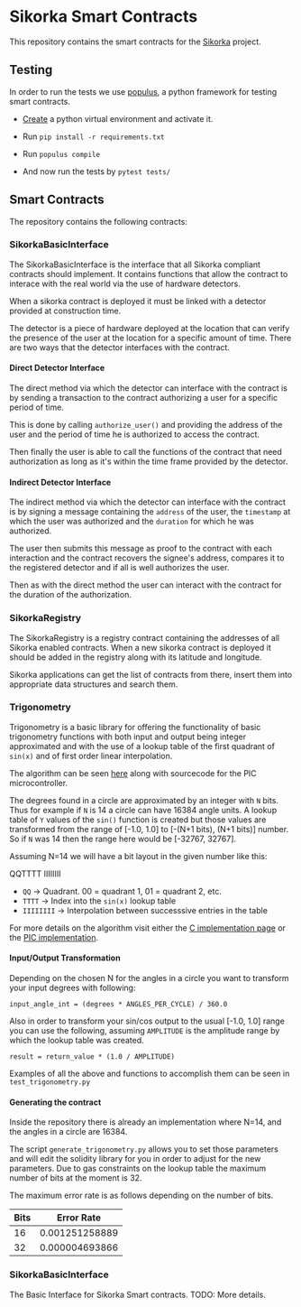 # Sikorka Smart Contracts

This repository contains the smart contracts for the [Sikorka](http://sikorka.io/) project.

## Testing

In order to run the tests we use [populus](https://github.com/pipermerriam/populus), a python framework for testing smart contracts.

- [Create](http://docs.python-guide.org/en/latest/dev/virtualenvs/) a python virtual environment and activate it.

- Run `pip install -r requirements.txt`

- Run `populus compile`

- And now run the tests by `pytest tests/`

## Smart Contracts

The repository contains the following contracts:

### SikorkaBasicInterface

The SikorkaBasicInterface is the interface that all Sikorka compliant contracts should implement. It contains functions that allow the contract to interace with the real world via the use of hardware detectors.

When a sikorka contract is deployed it must be linked with a detector provided at construction time.

The detector is a piece of hardware deployed at the location that can verify the presence of the user at the location for a specific amount of time. There are two ways that the detector interfaces with the contract.

#### Direct Detector Interface

The direct method via which the detector can interface with the contract is by sending a transaction to the contract authorizing a user for a specific period of time.

This is done by calling `authorize_user()` and providing the address of the user and the period of time he is authorized to access the contract.

Then finally the user is able to call the functions of the contract that need authorization as long as it's within the time frame provided by the detector.

#### Indirect Detector Interface

The indirect method via which the detector can interface with the contract is by signing a message containing the `address` of the user, the `timestamp` at which the user was authorized and the `duration` for which he was authorized.

The user then submits this message as proof to the contract with each interaction and the contract recovers the signee's address, compares it to the registered detector and if all is well authorizes the user.

Then as with the direct method the user can interact with the contract for the duration of the authorization.

### SikorkaRegistry

The SikorkaRegistry is a registry contract containing the addresses of all Sikorka enabled contracts. When a new sikorka contract is deployed it should be added in the registry along with its latitude and longitude.

Sikorka applications can get the list of contracts from there, insert them into appropriate data structures and search them.

### Trigonometry

Trigonometry is a basic library for offering the functionality of basic trigonometry functions with both input and output being integer approximated and with the use of a lookup table of the first quadrant of `sin(x)` and of first order linear interpolation.

The algorithm can be seen [here](http://web.archive.org/web/20120301144605/http://www.dattalo.com/technical/software/pic/picsine.html) along with sourcecode for the PIC microcontroller.

The degrees found in a circle are approximated by an integer with `N` bits. Thus for
example if `N` is 14 a circle can have 16384 angle units. A lookup table of `Y` values
of the `sin()` function is created but those values are transformed from the range of [-1.0, 1.0] to [-(N+1 bits), (N+1 bits)] number. So if `N` was 14 then the range here would be [-32767, 32767].

Assuming N=14 we will have a bit layout in the given number like this:

QQTTTT IIIIIIII

- `QQ`       -> Quadrant. 00 = quadrant 1, 01 = quadrant 2, etc.
- `TTTT`     -> Index into the `sin(x)` lookup table
- `IIIIIIII` -> Interpolation between successsive entries in the table

For more details on the algorithm visit either the [C implementation page](http://www.dribin.org/dave/trigint/) or the [PIC implementation](http://web.archive.org/web/20120301144605/http://www.dattalo.com/technical/software/pic/picsine.html).

#### Input/Output Transformation

Depending on the chosen N for the angles in a circle you want to transform your input degrees with following:

```
input_angle_int = (degrees * ANGLES_PER_CYCLE) / 360.0
```

Also in order to transform your sin/cos output to the usual [-1.0, 1.0] range you can
use the following, assuming `AMPLITUDE` is the amplitude range by which the lookup table was created.

```
result = return_value * (1.0 / AMPLITUDE)
```

Examples of all the above and functions to accomplish them can be seen in `test_trigonometry.py`

#### Generating the contract

Inside the repository there is already an implementation where N=14, and the angles
in a circle are 16384.

The script `generate_trigonometry.py` allows you to set those parameters and will edit the solidity library for you in order to adjust for the new parameters. Due to gas
constraints on the lookup table the maximum number of bits at the moment is 32.

The maximum error rate is as follows depending on the number of bits.

| Bits     |    Error Rate   |
|----------|:---------------:|
| 16       |  0.001251258889 |
| 32       |  0.000004693866 |

### SikorkaBasicInterface

The Basic Interface for Sikorka Smart contracts. TODO: More details.
